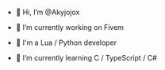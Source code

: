 - 👋 Hi, I’m @Akyjojox

- 🔨 I’m currently working on Fivem
- 💼 I'm a Lua / Python developer 
- 🔎 I’m currently learning C / TypeScript / C#
